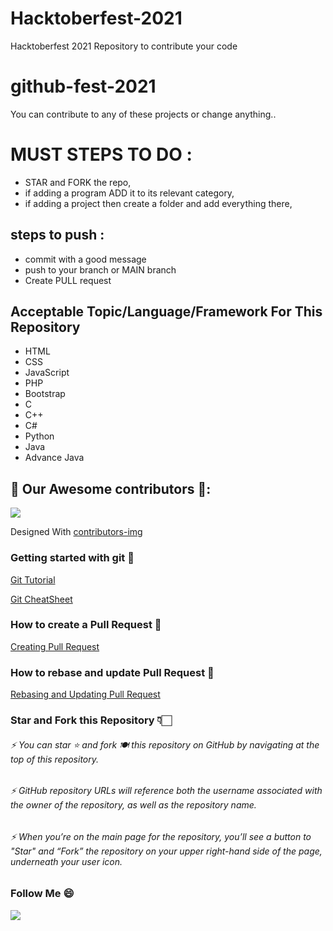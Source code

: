 # Hacktoberfest-2021
Hacktoberfest 2021 Repository to contribute your code
# github-fest-2021

You can contribute to any of these projects or change anything..

# MUST STEPS TO DO :
- STAR and FORK the repo,
- if adding a program ADD it to its relevant category,
- if adding a project then create a folder and add everything there,

## steps to push :
- commit with a good message
- push to your branch or MAIN branch
- Create PULL request

## Acceptable Topic/Language/Framework For This Repository
- HTML
- CSS
- JavaScript 
- PHP
- Bootstrap
- C
- C++
- C#
- Python
- Java
- Advance Java

## 🤩 Our Awesome contributors 🤩:
<a href="https://github.com/moviesmania30/Hacktoberfest-2021/graphs/contributors">
  <img src="https://contributors-img.web.app/image?repo=moviesmania30/Hacktoberfest-2021" />
</a>

Designed With [contributors-img](https://contributors-img.web.app)



### Getting started with git 🚀
[Git Tutorial](https://www.digitalocean.com/community/tutorials/how-to-contribute-to-open-source-getting-started-with-git)

[Git CheatSheet](https://www.digitalocean.com/community/cheatsheets/how-to-use-git-a-reference-guide)

### How to create a Pull Request 🌸
[Creating Pull Request](https://www.digitalocean.com/community/tutorials/how-to-create-a-pull-request-on-github)

### How to rebase and update Pull Request 🌟
[Rebasing and Updating Pull Request](https://www.digitalocean.com/community/tutorials/how-to-rebase-and-update-a-pull-request)

### Star and Fork this Repository 👇🏻
###### ⚡  You can star ⭐ and fork 🍽️ this repository on GitHub by navigating at the top of this repository.
###### ⚡  GitHub repository URLs will reference both the username associated with the owner of the repository, as well as the repository name.
###### ⚡  When you’re on the main page for the repository, you’ll see a button to "Star" and “Fork” the repository on your upper right-hand side of the page, underneath your user icon.


### Follow Me 😄 
<a href="https://github.com/moviesmania30" aria-label="Follow @moviesmania30 on GitHub"><img  src="https://img.shields.io/badge/Follow👉-@moviesmania30-green?style=for-the-badge"  />
</a>
<br>
